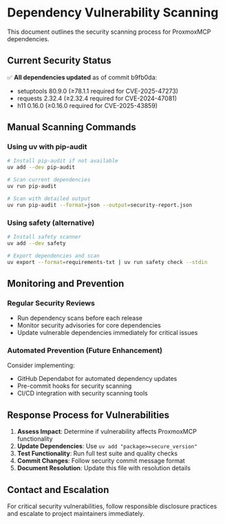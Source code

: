 # Dependency Vulnerability Scanning

This document outlines the security scanning process for ProxmoxMCP dependencies.

## Current Security Status

✅ **All dependencies updated** as of commit b9fb0da:

- setuptools 80.9.0 (≥78.1.1 required for CVE-2025-47273)
- requests 2.32.4 (≥2.32.4 required for CVE-2024-47081)
- h11 0.16.0 (≥0.16.0 required for CVE-2025-43859)

## Manual Scanning Commands

### Using uv with pip-audit

```bash
# Install pip-audit if not available
uv add --dev pip-audit

# Scan current dependencies
uv run pip-audit

# Scan with detailed output
uv run pip-audit --format=json --output=security-report.json
```

### Using safety (alternative)

```bash
# Install safety scanner
uv add --dev safety

# Export dependencies and scan
uv export --format=requirements-txt | uv run safety check --stdin
```

## Monitoring and Prevention

### Regular Security Reviews

- Run dependency scans before each release
- Monitor security advisories for core dependencies
- Update vulnerable dependencies immediately for critical issues

### Automated Prevention (Future Enhancement)

Consider implementing:

- GitHub Dependabot for automated dependency updates
- Pre-commit hooks for security scanning
- CI/CD integration with security scanning tools

## Response Process for Vulnerabilities

1. **Assess Impact**: Determine if vulnerability affects ProxmoxMCP functionality
2. **Update Dependencies**: Use `uv add "package>=secure_version"`
3. **Test Functionality**: Run full test suite and quality checks
4. **Commit Changes**: Follow security commit message format
5. **Document Resolution**: Update this file with resolution details

## Contact and Escalation

For critical security vulnerabilities, follow responsible disclosure practices and escalate to
project maintainers immediately.
